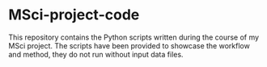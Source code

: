 # MSci-project-code
This repository contains the Python scripts written during the course of my MSci project. The scripts have been provided to showcase the workflow and method, they do not run without input data files.
